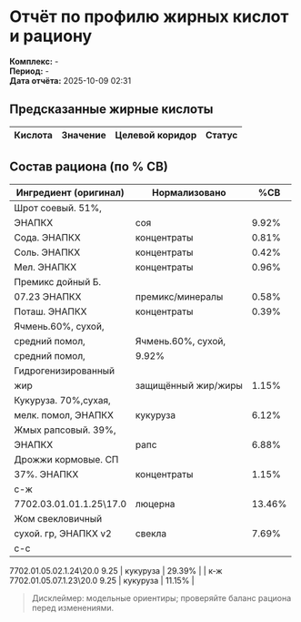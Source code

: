 # Отчёт по профилю жирных кислот и рациону

**Комплекс:** -  
**Период:** -  
**Дата отчёта:** 2025-10-09 02:31  


## Предсказанные жирные кислоты

| Кислота | Значение | Целевой коридор | Статус |
|---|---:|:---:|:---:|

## Состав рациона (по % СВ)

| Ингредиент (оригинал) | Нормализовано | %СВ |
|---|---|---|
| Шрот соевый. 51%,
ЭНАПКХ | соя | 9.92% |
| Сода. ЭНАПКХ | концентраты | 0.81% |
| Соль. ЭНАПКХ | концентраты | 0.42% |
| Мел. ЭНАПКХ | концентраты | 0.96% |
| Премикс дойный Б.
07.23 ЭНАПКХ | премикс/минералы | 0.58% |
| Поташ. ЭНАПКХ | концентраты | 0.39% |
| Ячмень.60%, сухой,
средний помол, | Ячмень.60%, сухой,
средний помол, | 9.92% |
| Гидрогенизированный
жир | защищённый жир/жиры | 1.15% |
| Кукуруза. 70%,сухая,
мелк. помол, ЭНАПКХ | кукуруза | 6.12% |
| Жмых рапсовый. 39%,
ЭНАПКХ | рапс | 6.88% |
| Дрожжи кормовые. СП
37%. ЭНАПКХ | концентраты | 1.15% |
| с-ж
7702.03.01.01.1.25\17.0 | люцерна | 13.46% |
| Жом свекловичный
сухой. гр, ЭНАПКХ v2 | свекла | 7.69% |
| с-с
7702.01.05.02.1.24\20.0
9.25 | кукуруза | 29.39% |
| к-ж
7702.01.05.07.1.23\20.0
9.25 | кукуруза | 11.15% |

> Дисклеймер: модельные ориентиры; проверяйте баланс рациона перед изменениями.

